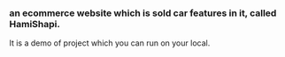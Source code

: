 ### an ecommerce website which is sold car features in it, called HamiShapi.
It is a demo of project which you can run on your local.
